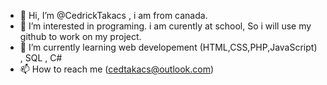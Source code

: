 - 👋 Hi, I’m @CedrickTakacs , i am from canada.
- 👀 I’m interested in programing. i am curently at school, So i will use my github to work on my project.
- 🌱 I’m currently learning web developement (HTML,CSS,PHP,JavaScript) , SQL , C#
- 📫 How to reach me (cedtakacs@outlook.com)

